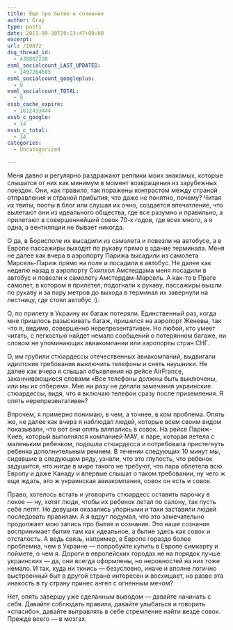 ```yaml
---
title: Еще про бытие и сознание
author: Gray
type: posts
date: 2011-09-30T20:23:47+00:00
excerpt:
url: /10872
dsq_thread_id:
  - 430807238
esml_socialcount_LAST_UPDATED:
  - 1497264605
esml_socialcount_googleplus:
  - 9
esml_socialcount_TOTAL:
  - 9
essb_cache_expire:
  - 1612433444
essb_c_google:
  - 14
essb_c_total:
  - 14
categories:
  - Uncategorized

---
```








Меня давно и регулярно раздражают реплики моих знакомых, которые слышатся от них как минимум в момент возвращения из зарубежных поездок. Они, как правило, так поражены контрастом между страной отправления и страной прибытия, что даже не понятно, почему? Читая их твиты, посты в блог или слушая их очно, создается впечатление, что вылетают они из идеального общества, где все разумно и правильно, а прилетают в совершеннейший совок 70-х годов, где всех много, а я одна, а вентиляции не бывает никогда.

О да, в Борисполе их высадили из самолета и повезли на автобусе, а в Европе пассажиры выходят по рукаву прямо в здание терминала. Меня не далее как вчера в аэропорту Парижа высадили из самолета Марсель-Париж прямо на поле и посадили в автобус. Не далее как неделю назад в аэропорту Схипхол Амстердама меня посадили в автобус и повезли к самолету Амстердам-Марсель. А как-то в Праге самолет, в котором я прилетел, подогнали к рукаву, пассажиры вышли по рукаву и за пару метров до выхода в терминал их завернули на лестницу, где стоял автобус :).

О, по прилету в Украину их багаж потеряли. Единственный раз, когда мне пришлось разыскивать багаж, пришелся на аэропорт Женевы, так что я, видимо, совершенно нерепрезентативен. Но любой, кто умеет читать, с легкостью найдет немало сообщений о потерянном багаже, ни словом не упоминающих авиакомпании или аэропорты стран СНГ.

О, им грубили стюардессы отечественных авиакомпаний, выдвигали идиотские требования выключить телефоны и снять наушники. Не далее как вчера я слышал объявления на рейсе AirFrance, заканчивающиеся словами &#171;Все телефоны должны быть выключены, или мы их отберем&#187;. Мне ни разу не делали замечания украинские стюардессы, видя, что я включаю телефон сразу после приземления. Я опять нерепрезентативен?

Впрочем, я примерно понимаю, в чем, а точнее, в ком проблема. Опять же, не далее как вчера я наблюдал людей, которые всем своим видом показывали, что вот они опять вляпались в совок. На рейсе Париж-Киев, который выполнялся компанией МАУ, к паре, которая летела с маленьким ребенком, подошла стюардесса и потребовала пристегнуть ребенка дополнительным ремнем. В течении следующих 10 минут мы, сидевшие в следующем ряду, узнали, что это глупость, что ребенок задушится, что нигде в мире такого не требуют, что пара облетела всю Европу и даже Канаду и впервые слышат о таком требовании, ну чего ж еще ждать, это ж украинская авиакомпания, совок он есть и совок.

Право, хотелось встать и уговорить стюардесс оставить парочку в покое — ну, хотят люди, чтобы их ребенок летал по салону, так пусть себе летят. Но девушки оказались упорными и таки заставили людей последовать правилам. А я вдруг подумал, что это замечательно продолжает мою запись про бытие и сознание. Это наше сознание воспринимает бытие там как идеальное, а бытие здесь как совок и отсталость. А ведь связь, например, в Европе гораздо более проблемна, чем в Украине — попробуйте купить в Европе симкарту и поймете, о чем я. Дороги в европейских городах не на порядок лучше украинских — да, они всегда оформлены, но неровностей на них тоже немало. И так, куда ни ткнись — безусловно, иначе и вполне логично выстроенный быт в другой стране интересен и восхищает, но разве эта инакость в ту страну принес ангел с огненным мечом?

Нет, опять завершу уже сделанным выводом — давайте начинать с себя. Давайте соблюдать правила, давайте улыбаться и говорить &#171;спасибо&#187;, давайте вытравлять в себе стремление найти везде совок. Прежде всего — в мозгах.